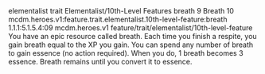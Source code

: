 <ability>
  <metadata>
    <class>elementalist</class>
    <feature_type>trait</feature_type>
    <file_dpath>Elementalist/10th-Level Features</file_dpath>
    <item_id>breath</item_id>
    <item_index>9</item_index>
    <item_name>Breath</item_name>
    <level>10</level>
    <scc>mcdm.heroes.v1:feature.trait.elementalist.10th-level-feature:breath</scc>
    <scdc>1.1.1:5.1.5.4:09</scdc>
    <source>mcdm.heroes.v1</source>
    <type>feature/trait/elementalist/10th-level-feature</type>
  </metadata>
  <effects>
    <effect type="mundane">You have an epic resource called breath. Each time you finish a respite, you gain breath equal to the XP you gain. You can spend any number of breath to gain essence (no action required). When you do, 1 breath becomes 3 essence.
Breath remains until you convert it to essence.</effect>
  </effects>
</ability>
